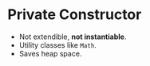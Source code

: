 # Private Constructor

* Not extendible, __not instantiable__.
* Utility classes like `Math`.
* Saves heap space.
